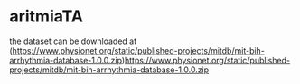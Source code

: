 # aritmiaTA

the dataset can be downloaded at (https://www.physionet.org/static/published-projects/mitdb/mit-bih-arrhythmia-database-1.0.0.zip)https://www.physionet.org/static/published-projects/mitdb/mit-bih-arrhythmia-database-1.0.0.zip
